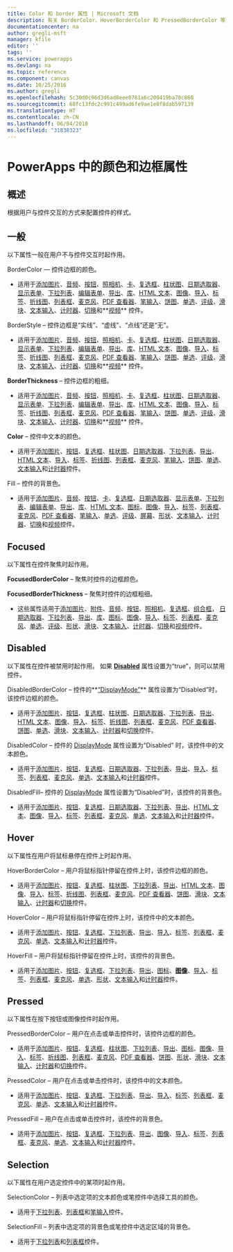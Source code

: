 ```yaml
---
title: Color 和 border 属性 | Microsoft 文档
description: 有关 BorderColor、HoverBorderColor 和 PressedBorderColor 等属性的参考信息
documentationcenter: na
author: gregli-msft
manager: kfile
editor: ''
tags: ''
ms.service: powerapps
ms.devlang: na
ms.topic: reference
ms.component: canvas
ms.date: 10/25/2016
ms.author: gregli
ms.openlocfilehash: 5c30d0c96d3d6ad8eee0781a6c209419ba70c860
ms.sourcegitcommit: 68fc13fdc2c991c499ad6fe9ae1e0f8dab597139
ms.translationtype: HT
ms.contentlocale: zh-CN
ms.lasthandoff: 06/04/2018
ms.locfileid: "31838323"
---
```

# <a name="color-and-border-properties-in-powerapps"></a>PowerApps 中的颜色和边框属性
## <a name="overview"></a>概述
根据用户与控件交互的方式来配置控件的样式。

## <a name="normal"></a>一般
以下属性一般在用户不与控件交互时起作用。

BorderColor — 控件边框的颜色。

* 适用于[添加图片](control-add-picture.md)、[音频](control-audio-video.md)、[按钮](control-button.md)、[照相机](control-camera.md)、[卡](control-card.md)、[复选框](control-check-box.md)、[柱状图](control-column-line-chart.md)、[日期选取器](control-date-picker.md)、[显示表单](control-form-detail.md)、[下拉列表](control-drop-down.md)、[编辑表单](control-form-detail.md)、[导出](control-export-import.md)、[库](control-gallery.md)、[HTML 文本](control-html-text.md)、[图像](control-image.md)、[导入](control-export-import.md)、[标签](control-text-box.md)、[折线图](control-column-line-chart.md)、[列表框](control-list-box.md)、[麦克风](control-microphone.md)、[PDF 查看器](control-pdf-viewer.md)、[笔输入](control-pen-input.md)、[饼图](control-pie-chart.md)、[单选](control-radio.md)、[评级](control-rating.md)、[滑块](control-slider.md)、[文本输入](control-text-input.md)、[计时器](control-timer.md)、[切换](control-toggle.md)和**[视频](control-audio-video.md)** 控件。

BorderStyle – 控件边框是“实线”、“虚线”、“点线”还是“无”。

* 适用于[添加图片](control-add-picture.md)、[音频](control-audio-video.md)、[按钮](control-button.md)、[照相机](control-camera.md)、[卡](control-card.md)、[复选框](control-check-box.md)、[柱状图](control-column-line-chart.md)、[日期选取器](control-date-picker.md)、[显示表单](control-form-detail.md)、[下拉列表](control-drop-down.md)、[编辑表单](control-form-detail.md)、[导出](control-export-import.md)、[库](control-gallery.md)、[HTML 文本](control-html-text.md)、[图像](control-image.md)、[导入](control-export-import.md)、[标签](control-text-box.md)、[折线图](control-column-line-chart.md)、[列表框](control-list-box.md)、[麦克风](control-microphone.md)、[PDF 查看器](control-pdf-viewer.md)、[笔输入](control-pen-input.md)、[饼图](control-pie-chart.md)、[单选](control-radio.md)、[评级](control-rating.md)、[滑块](control-slider.md)、[文本输入](control-text-input.md)、[计时器](control-timer.md)、[切换](control-toggle.md)和**[视频](control-audio-video.md)** 控件。

**BorderThickness** – 控件边框的粗细。

* 适用于[添加图片](control-add-picture.md)、[音频](control-audio-video.md)、[按钮](control-button.md)、[照相机](control-camera.md)、[卡](control-card.md)、[复选框](control-check-box.md)、[柱状图](control-column-line-chart.md)、[日期选取器](control-date-picker.md)、[显示表单](control-form-detail.md)、[下拉列表](control-drop-down.md)、[编辑表单](control-form-detail.md)、[导出](control-export-import.md)、[库](control-gallery.md)、[HTML 文本](control-html-text.md)、[图像](control-image.md)、[导入](control-export-import.md)、[标签](control-text-box.md)、[折线图](control-column-line-chart.md)、[列表框](control-list-box.md)、[麦克风](control-microphone.md)、[PDF 查看器](control-pdf-viewer.md)、[笔输入](control-pen-input.md)、[饼图](control-pie-chart.md)、[单选](control-radio.md)、[评级](control-rating.md)、[滑块](control-slider.md)、[文本输入](control-text-input.md)、[计时器](control-timer.md)、[切换](control-toggle.md)和**[视频](control-audio-video.md)** 控件。

**Color** – 控件中文本的颜色。

* 适用于[添加图片](control-add-picture.md)、[按钮](control-button.md)、[复选框](control-check-box.md)、[柱状图](control-column-line-chart.md)、[日期选取器](control-date-picker.md)、[下拉列表](control-drop-down.md)、[导出](control-export-import.md)、[HTML 文本](control-html-text.md)、[导入](control-export-import.md)、[标签](control-text-box.md)、[折线图](control-column-line-chart.md)、[列表框](control-list-box.md)、[麦克风](control-microphone.md)、[笔输入](control-pen-input.md)、[饼图](control-pie-chart.md)、[单选](control-radio.md)、[文本输入](control-text-input.md)和[计时器](control-timer.md)控件。

Fill – 控件的背景色。

* 适用于[添加图片](control-add-picture.md)、[音频](control-audio-video.md)、[按钮](control-button.md)、[卡](control-card.md)、[复选框](control-check-box.md)、[日期选取器](control-date-picker.md)、[显示表单](control-form-detail.md)、[下拉列表](control-drop-down.md)、[编辑表单](control-form-detail.md)、[导出](control-export-import.md)、[库](control-gallery.md)、[HTML 文本](control-html-text.md)、[图标](control-shapes-icons.md)、[图像](control-image.md)、[导入](control-export-import.md)、[标签](control-text-box.md)、[列表框](control-list-box.md)、[麦克风](control-microphone.md)、[PDF 查看器](control-pdf-viewer.md)、[笔输入](control-pen-input.md)、[单选](control-radio.md)、[评级](control-rating.md)、[屏幕](control-screen.md)、[形状](control-shapes-icons.md)、[文本输入](control-text-input.md)、[计时器](control-timer.md)、[切换](control-toggle.md)和[视频](control-audio-video.md)控件。

## <a name="focused"></a>Focused
以下属性在控件聚焦时起作用。

**FocusedBorderColor** – 聚焦时控件的边框颜色。

**FocusedBorderThickness** – 聚焦时控件的边框粗细。

* 这些属性适用于[添加图片](control-add-picture.md)、[附件](control-attachments.md)、[音频](control-audio-video.md)、[按钮](control-button.md)、[照相机](control-camera.md)、[复选框](control-check-box.md)、[组合框](control-combo-box.md)， [日期选取器](control-date-picker.md)、[下拉列表](control-drop-down.md)、[导出](control-export-import.md)、[库](control-gallery.md)、[图标](control-shapes-icons.md)、[图像](control-image.md)、[导入](control-export-import.md)、[标签](control-text-box.md)、[列表框](control-list-box.md)、[麦克风](control-microphone.md)、[单选](control-radio.md)、[评级](control-rating.md)、[形状](control-shapes-icons.md)、[滑块](control-slider.md)、[文本输入](control-text-input.md)、[计时器](control-timer.md)、[切换](control-toggle.md)和[视频](control-audio-video.md)控件。

## <a name="disabled"></a>Disabled
以下属性在控件被禁用时起作用。  如果 **[Disabled](properties-core.md)** 属性设置为“true”，则可以禁用控件。

DisabledBorderColor – 控件的**[“DisplayMode”](properties-core.md)** 属性设置为“Disabled”时，该控件边框的颜色。

* 适用于[添加图片](control-add-picture.md)、[按钮](control-button.md)、[复选框](control-check-box.md)、[柱状图](control-column-line-chart.md)、[日期选取器](control-date-picker.md)、[下拉列表](control-drop-down.md)、[导出](control-export-import.md)、[HTML 文本](control-html-text.md)、[图像](control-image.md)、[导入](control-export-import.md)、[标签](control-text-box.md)、[折线图](control-column-line-chart.md)、[列表框](control-list-box.md)、[麦克风](control-microphone.md)、[PDF 查看器](control-pdf-viewer.md)、[饼图](control-pie-chart.md)、[单选](control-radio.md)、[滑块](control-slider.md)、[文本输入](control-text-input.md)、[计时器](control-timer.md)和[切换](control-toggle.md)控件。

DisabledColor – 控件的 [DisplayMode](properties-core.md) 属性设置为“Disabled” 时，该控件中的文本颜色。

* 适用于[添加图片](control-add-picture.md)、[按钮](control-button.md)、[复选框](control-check-box.md)、[日期选取器](control-date-picker.md)、[下拉列表](control-drop-down.md)、[导出](control-export-import.md)、[导入](control-export-import.md)、[标签](control-text-box.md)、[列表框](control-list-box.md)、[麦克风](control-microphone.md)、[单选](control-radio.md)、[文本输入](control-text-input.md)和[计时器](control-timer.md)控件。

DisabledFill– 控件的 [DisplayMode](properties-core.md) 属性设置为“Disabled”时，该控件的背景色。

* 适用于[添加图片](control-add-picture.md)、[按钮](control-button.md)、[复选框](control-check-box.md)、[日期选取器](control-date-picker.md)、[下拉列表](control-drop-down.md)、[导出](control-export-import.md)、[HTML 文本](control-html-text.md)、[图像](control-image.md)、[导入](control-export-import.md)、[标签](control-text-box.md)、[列表框](control-list-box.md)、[麦克风](control-microphone.md)、[单选](control-radio.md)、[文本输入](control-text-input.md)和[计时器](control-timer.md)控件。

## <a name="hover"></a>Hover
以下属性在用户将鼠标悬停在控件上时起作用。

HoverBorderColor – 用户将鼠标指针停留在控件上时，该控件边框的颜色。

* 适用于[添加图片](control-add-picture.md)、[按钮](control-button.md)、[复选框](control-check-box.md)、[柱状图](control-column-line-chart.md)、[下拉列表](control-drop-down.md)、[导出](control-export-import.md)、[HTML 文本](control-html-text.md)、[图像](control-image.md)、[导入](control-export-import.md)、[标签](control-text-box.md)、[折线图](control-column-line-chart.md)、[列表框](control-list-box.md)、[麦克风](control-microphone.md)、[PDF 查看器](control-pdf-viewer.md)、[饼图](control-pie-chart.md)、[滑块](control-slider.md)、[文本输入](control-text-input.md)、[计时器](control-timer.md)和[切换](control-toggle.md)控件。

HoverColor – 用户将鼠标指针停留在控件上时，该控件中的文本颜色。

* 适用于[添加图片](control-add-picture.md)、[按钮](control-button.md)、[复选框](control-check-box.md)、[下拉列表](control-drop-down.md)、[导出](control-export-import.md)、[导入](control-export-import.md)、[标签](control-text-box.md)、[列表框](control-list-box.md)、[麦克风](control-microphone.md)、[单选](control-radio.md)、[文本输入](control-text-input.md)和[计时器](control-timer.md)控件。

HoverFill – 用户将鼠标指针停留在控件上时，该控件的背景色。

* 适用于[添加图片](control-add-picture.md)、[按钮](control-button.md)、[复选框](control-check-box.md)、[下拉列表](control-drop-down.md)、[导出](control-export-import.md)、[图标](control-shapes-icons.md)、**[图像](control-image.md)**、[导入](control-export-import.md)、[标签](control-text-box.md)、[列表框](control-list-box.md)、[麦克风](control-microphone.md)、[单选](control-radio.md)、[形状](control-shapes-icons.md)、[文本输入](control-text-input.md)和[计时器](control-timer.md)控件。

## <a name="pressed"></a>Pressed
以下属性在按下按钮或图像控件时起作用。

PressedBorderColor – 用户在点击或单击控件时，该控件边框的颜色。

* 适用于[添加图片](control-add-picture.md)、[按钮](control-button.md)、[复选框](control-check-box.md)、[柱状图](control-column-line-chart.md)、[下拉列表](control-drop-down.md)、[导出](control-export-import.md)、[图标](control-shapes-icons.md)、[图像](control-image.md)、[导入](control-export-import.md)、[标签](control-text-box.md)、[折线图](control-column-line-chart.md)、[列表框](control-list-box.md)、[麦克风](control-microphone.md)、[PDF 查看器](control-pdf-viewer.md)、[饼图](control-pie-chart.md)、[形状](control-shapes-icons.md)、[滑块](control-slider.md)、[文本输入](control-text-input.md)、[计时器](control-timer.md)和[切换](control-toggle.md)控件。

PressedColor – 用户在点击或单击控件时，该控件中的文本颜色。

* 适用于[添加图片](control-add-picture.md)、[按钮](control-button.md)、[复选框](control-check-box.md)、[下拉列表](control-drop-down.md)、[导出](control-export-import.md)、[导入](control-export-import.md)、[标签](control-text-box.md)、[列表框](control-list-box.md)、[麦克风](control-microphone.md)、[单选](control-radio.md)、[文本输入](control-text-input.md)和[计时器](control-timer.md)控件。

PressedFill – 用户在点击或单击控件时，该控件的背景色。

* 适用于[添加图片](control-add-picture.md)、[按钮](control-button.md)、[复选框](control-check-box.md)、[下拉列表](control-drop-down.md)、[导出](control-export-import.md)、[图像](control-image.md)、[导入](control-export-import.md)、[标签](control-text-box.md)、[列表框](control-list-box.md)、[麦克风](control-microphone.md)、[单选](control-radio.md)、[文本输入](control-text-input.md)和[计时器](control-timer.md)控件。

## <a name="selection"></a>Selection
以下属性在用户选定控件中的某项时起作用。

SelectionColor – 列表中选定项的文本颜色或笔控件中选择工具的颜色。

* 适用于[下拉列表](control-drop-down.md)、[列表框](control-list-box.md)和[笔输入](control-pen-input.md)控件。

SelectionFill – 列表中选定项的背景色或笔控件中选定区域的背景色。

* 适用于[下拉列表](control-drop-down.md)和[列表框](control-list-box.md)控件。

